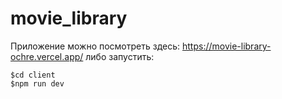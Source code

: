 # movie_library

Приложение можно посмотреть здесь: https://movie-library-ochre.vercel.app/
либо запустить:
```
$cd client
$npm run dev
```

